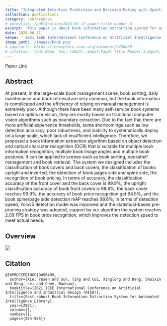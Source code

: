 ```yaml
---
title: "Integrated Intention Prediction and Decision-Making with Spectrum Attention Net and Proximal Policy Optimization"
collection: publications
category: conferences
# permalink: /publication/2024-02-17-paper-title-number-4
excerpt: 'This paper is about book information extraction system for automated intelligence library.'
date: 2024-06-31
venue: ' 2021 IEEE International Conference on Artificial Intelligence and Industrial Design (AIID). 28 May- 30 May 2021 | Guangzhou, China'
image_path: '/images/book.png'
# paperurl: 'https://ieeexplore.ieee.org/document/9456499'
# citation: 'Your Name, You. (2024). &quot;Paper Title Number 3.&quot; <i>GitHub Journal of Bugs</i>. 1(3).'
---
```


<div>
    <a href="https://ieeexplore.ieee.org/document/9456499" target="_blank">Paper Link</a>
</div>


## Abstract
At present, in the large-scale book management
scene, book sorting, daily maintenance and book retrieval are very
common, but the book information is complicated and the
efficiency of relying on manual management is extremely poor.
Although there have been many self-service book systems based on
optics or vision, they are mostly based on traditional computer
vision algorithms such as boundary extraction. Due to the fact that
there are more artificial experience thresholds, some shortcomings
such as low detection accuracy, poor robustness, and inability to
systematically deploy on a large scale, which lack of insufficient
intelligence. Therefore, we proposed a book information
extraction algorithm based on object detection and optical
character recognition (OCR) that is suitable for multiple book
information recognition, multiple book image angles and multiple
book postures. It can be applied to scenes such as book sorting,
bookshelf management and book retrieval. The system we
designed includes the classification of book covers and back covers,
the classification of books upright and inverted, the detection of
book pages side and spine side, the recognition of book pricing. In
terms of accuracy, the classification accuracy of the front cover
and the back cover is 99.9%, the upright classification accuracy of
book front covers is 98.8%, the back cover reaches 99.9%, the
accuracy of book price recognition get 94.5%, and the book
spine/page side detection mAP reaches 99.6%; in terms of
detection speed, Yolov5 detection model was improved and the
statistical-based pre-pruning strategy was adopted, support by our
algorithm the system reaches 2.09 FPS in book price recognition,
which improves the detection speed to meet actual needs.


## Overview
![](/images/book.png)


## Citation
``` text
@INPROCEEDINGS{9456499,
  author={Xie, Yusen and Sun, Ting and Cui, Xinglong and Deng, Shuixin and Deng, Lei and Chen, Baohua},
  booktitle={2021 IEEE International Conference on Artificial Intelligence and Industrial Design (AIID)}, 
  title={Fast-robust Book Information Extraction System for Automated Intelligence Library}, 
  year={2021},
  volume={},
  number={},
  pages={554-565}}
```
